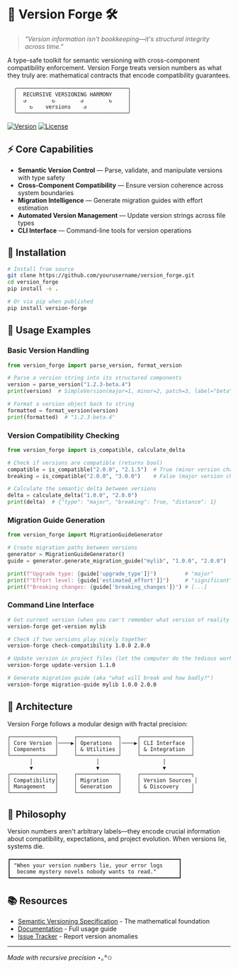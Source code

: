 # 🔄 Version Forge 🛠️

> _"Version information isn't bookkeeping—it's structural integrity across time."_

A type-safe toolkit for semantic versioning with cross-component compatibility enforcement. Version Forge treats version numbers as what they truly are: mathematical contracts that encode compatibility guarantees.

```ascii
  ╭───────────────────────────────────╮
  │  RECURSIVE VERSIONING HARMONY     │
  │  ↺        ↻        ↺        ↻     │
  │    ↻    versions    ↺             │
  ╰───────────────────────────────────╯
```

[![Version](https://img.shields.io/badge/Version-3.14.7-blue)](https://github.com/yourusername/version_forge) [![License](https://img.shields.io/badge/License-MIT-green)](https://opensource.org/licenses/MIT)

## ⚡ Core Capabilities

- **Semantic Version Control** — Parse, validate, and manipulate versions with type safety
- **Cross-Component Compatibility** — Ensure version coherence across system boundaries
- **Migration Intelligence** — Generate migration guides with effort estimation
- **Automated Version Management** — Update version strings across file types
- **CLI Interface** — Command-line tools for version operations

## 🔧 Installation

```bash
# Install from source
git clone https://github.com/yourusername/version_forge.git
cd version_forge
pip install -e .

# Or via pip when published
pip install version-forge
```

## 🚀 Usage Examples

### Basic Version Handling

```python
from version_forge import parse_version, format_version

# Parse a version string into its structured components
version = parse_version("1.2.3-beta.4")
print(version)  # SimpleVersion(major=1, minor=2, patch=3, label="beta", label_num=4)

# Format a version object back to string
formatted = format_version(version)
print(formatted)  # "1.2.3-beta.4"
```

### Version Compatibility Checking

```python
from version_forge import is_compatible, calculate_delta

# Check if versions are compatible (returns bool)
compatible = is_compatible("2.0.0", "2.1.5")  # True (minor version change)
breaking = is_compatible("2.0.0", "3.0.0")    # False (major version change)

# Calculate the semantic delta between versions
delta = calculate_delta("1.0.0", "2.0.0")
print(delta)  # {"type": "major", "breaking": True, "distance": 1}
```

### Migration Guide Generation

```python
from version_forge import MigrationGuideGenerator

# Create migration paths between versions
generator = MigrationGuideGenerator()
guide = generator.generate_migration_guide("mylib", "1.0.0", "2.0.0")

print(f"Upgrade type: {guide['upgrade_type']}")         # "major"
print(f"Effort level: {guide['estimated_effort']}")     # "significant"
print(f"Breaking changes: {guide['breaking_changes']}") # [...]
```

### Command Line Interface

```bash
# Get current version (when you can't remember what version of reality you're on)
version-forge get-version mylib

# Check if two versions play nicely together
version-forge check-compatibility 1.0.0 2.0.0

# Update version in project files (let the computer do the tedious work)
version-forge update-version 1.1.0

# Generate migration guide (aka "what will break and how badly?")
version-forge migration-guide mylib 1.0.0 2.0.0
```

## 🧩 Architecture

Version Forge follows a modular design with fractal precision:

```ascii
┌──────────────┐     ┌─────────────┐     ┌────────────────┐
│ Core Version │────▶│ Operations  │────▶│ CLI Interface  │
│ Components   │     │ & Utilities │     │ & Integration  │
└──────────────┘     └─────────────┘     └────────────────┘
       │                    │                    │
       ▼                    ▼                    ▼
┌──────────────┐     ┌─────────────┐     ┌────────────────┐
│ Compatibility│     │ Migration   │     │ Version Sources │
│ Management   │     │ Generation  │     │ & Discovery    │
└──────────────┘     └─────────────┘     └────────────────┘
```

## 🧠 Philosophy

Version numbers aren't arbitrary labels—they encode crucial information about compatibility, expectations, and project evolution. When versions lie, systems die.

```ascii
┏━━━━━━━━━━━━━━━━━━━━━━━━━━━━━━━━━━━━━━━━━━━━━━━━━━━━━┓
┃ "When your version numbers lie, your error logs     ┃
┃  become mystery novels nobody wants to read."       ┃
┗━━━━━━━━━━━━━━━━━━━━━━━━━━━━━━━━━━━━━━━━━━━━━━━━━━━━━┛
```

## 📚 Resources

- [Semantic Versioning Specification](https://semver.org/) - The mathematical foundation
- [Documentation](https://github.com/yourusername/version_forge/docs) - Full usage guide
- [Issue Tracker](https://github.com/yourusername/version_forge/issues) - Report version anomalies

---

_Made with recursive precision_ ⋆｡°✩
